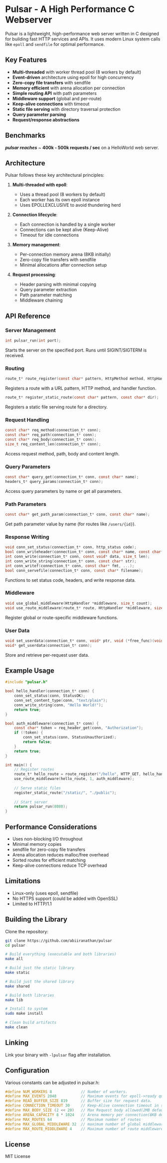 # Pulsar - A High Performance C Webserver

Pulsar is a lightweight, high-performance web server written in C designed for building fast HTTP services and APIs. It uses modern Linux system calls like `epoll` and `sendfile` for optimal performance.

## Key Features

- **Multi-threaded** with worker thread pool (8 workers by default)
- **Event-driven** architecture using epoll for high concurrency
- **Zero-copy file transfers** with sendfile
- **Memory efficient** with arena allocation per connection
- **Simple routing API** with path parameters
- **Middleware support** (global and per-route)
- **Keep-alive connections** with timeout
- **Static file serving** with directory traversal protection
- **Query parameter parsing**
- **Request/response abstractions**

## Benchmarks
***pulsar reaches*** ~ **400k - 500k requests / sec** on a HelloWorld web server.

## Architecture

Pulsar follows these key architectural principles:

1. **Multi-threaded with epoll**: 
   - Uses a thread pool (8 workers by default)
   - Each worker has its own epoll instance
   - Uses EPOLLEXCLUSIVE to avoid thundering herd

2. **Connection lifecycle**:
   - Each connection is handled by a single worker
   - Connections can be kept alive (Keep-Alive)
   - Timeout for idle connections

3. **Memory management**:
   - Per-connection memory arena (8KB initially)
   - Zero-copy file transfers with sendfile
   - Minimal allocations after connection setup

4. **Request processing**:
   - Header parsing with minimal copying
   - Query parameter extraction
   - Path parameter matching
   - Middleware chaining

## API Reference

### Server Management

```c
int pulsar_run(int port);
```
Starts the server on the specified port. Runs until SIGINT/SIGTERM is received.

### Routing

```c
route_t* route_register(const char* pattern, HttpMethod method, HttpHandler handler);
```
Registers a route with a URL pattern, HTTP method, and handler function.

```c
route_t* register_static_route(const char* pattern, const char* dir);
```
Registers a static file serving route for a directory.

### Request Handling

```c
const char* req_method(connection_t* conn);
const char* req_path(connection_t* conn); 
const char* req_body(connection_t* conn);
size_t req_content_len(connection_t* conn);
```
Access request method, path, body and content length.

### Query Parameters

```c 
const char* query_get(connection_t* conn, const char* name);
headers_t* query_params(connection_t* conn);
```
Access query parameters by name or get all parameters.

### Path Parameters

```c
const char* get_path_param(connection_t* conn, const char* name);
```
Get path parameter value by name (for routes like `/users/{id}`).

### Response Writing

```c
void conn_set_status(connection_t* conn, http_status code);
bool conn_writeheader(connection_t* conn, const char* name, const char* value);
int conn_write(connection_t* conn, const void* data, size_t len);
int conn_write_string(connection_t* conn, const char* str);
int conn_writef(connection_t* conn, const char* fmt, ...);
bool conn_servefile(connection_t* conn, const char* filename);
```
Functions to set status code, headers, and write response data.

### Middleware

```c
void use_global_middleware(HttpHandler *middleware, size_t count);
void use_route_middleware(route_t* route, HttpHandler *middleware, size_t count);
```

Register global or route-specific middleware functions.

### User Data

```c
void set_userdata(connection_t* conn, void* ptr, void (*free_func)(void* ptr));
void* get_userdata(connection_t* conn);
```
Store and retrieve per-request user data.

## Example Usage

```c
#include "pulsar.h"

bool hello_handler(connection_t* conn) {
    conn_set_status(conn, StatusOK);
    conn_set_content_type(conn, "text/plain");
    conn_write_string(conn, "Hello World!");
    return true;
}

bool auth_middleware(connection_t* conn) {
    const char* token = req_header_get(conn, "Authorization");
    if (!token) {
        conn_set_status(conn, StatusUnauthorized);
        return false;
    }
    return true;
}

int main() {
    // Register routes
    route_t* hello_route = route_register("/hello", HTTP_GET, hello_handler);
    use_route_middleware(hello_route, 1, auth_middleware);
    
    // Serve static files
    register_static_route("/static/", "./public");
    
    // Start server
    return pulsar_run(8080);
}
```

## Performance Considerations

- Uses non-blocking I/O throughout
- Minimal memory copies
- sendfile for zero-copy file transfers
- Arena allocation reduces malloc/free overhead
- Sorted routes for efficient matching
- Keep-alive connections reduce TCP overhead

## Limitations

- Linux-only (uses epoll, sendfile)
- No HTTPS support (could be added with OpenSSL)
- Limited to HTTP/1.1

## Building the Library

Clone the repository:

```bash
git clone https://github.com/abiiranathan/pulsar
cd pulsar

# Build everything (executable and both libraries)
make all

# Build just the static library
make static

# Build just the shared library
make shared

# Build both libraries
make lib

# Install to system
sudo make install

# Clean build artifacts
make clean
```



## Linking
Link your binary with `-lpulsar` flag after installation.

## Configuration

Various constants can be adjusted in pulsar.h:

```c
#define NUM_WORKERS 8             // Number of workers.
#define MAX_EVENTS 2048           // Maximum events for epoll->ready queue.
#define READ_BUFFER_SIZE 819      // Buffer size for request data.
#define CONNECTION_TIMEOUT 30     // Keep-Alive connection timeout in seconds
#define MAX_BODY_SIZE (2 << 20)   // Max Request body allowed(2MB default)
#define ARENA_CAPACITY 8 * 1024   // Arena memory per connection(8KB default).
#define MAX_ROUTES 64             // Maximum number of routes
#define MAX_GLOBAL_MIDDLEWARE 32  // maximum number of global middleware.
#define MAX_ROUTE_MIDDLEWARE 4    // Maximum number of route middleware.

```


## License

MIT License
